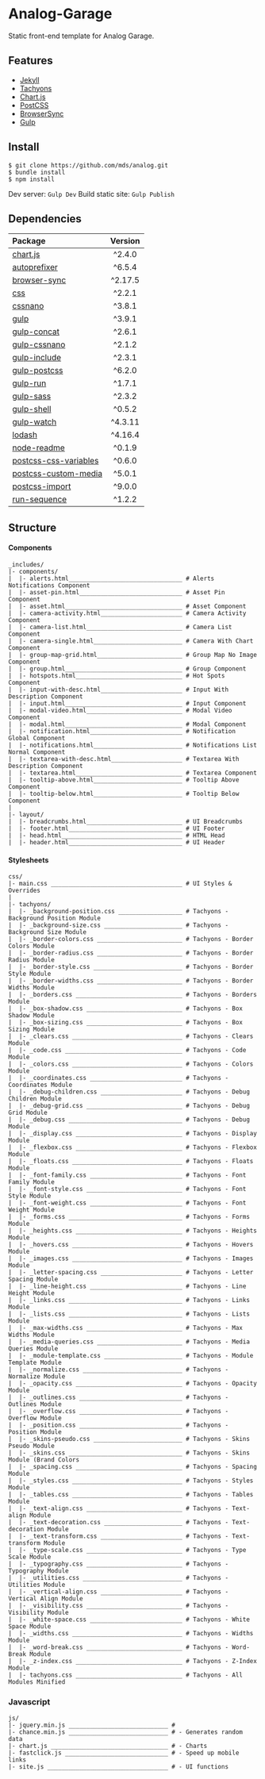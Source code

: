 # Analog-Garage

Static front-end template for Analog Garage.

## Features
* [Jekyll](https://github.com/jekyll/jekyll)
* [Tachyons](https://github.com/tachyons-css/tachyons)
* [Chart.js](https://github.com/chartjs/Chart.js)
* [PostCSS](https://github.com/postcss/postcss)
* [BrowserSync](https://github.com/BrowserSync/browser-sync)
* [Gulp](https://github.com/gulpjs/gulp)


## Install

```
$ git clone https://github.com/mds/analog.git
$ bundle install
$ npm install
```

Dev server: `Gulp Dev`
Build static site: ` Gulp Publish `

## Dependencies

Package | Version
:---|:---:
[chart.js](https://www.npmjs.com/package/chart.js) | ^2.4.0
[autoprefixer](https://www.npmjs.com/package/autoprefixer) | ^6.5.4
[browser-sync](https://www.npmjs.com/package/browser-sync) | ^2.17.5
[css](https://www.npmjs.com/package/css) | ^2.2.1
[cssnano](https://www.npmjs.com/package/cssnano) | ^3.8.1
[gulp](https://www.npmjs.com/package/gulp) | ^3.9.1
[gulp-concat](https://www.npmjs.com/package/gulp-concat) | ^2.6.1
[gulp-cssnano](https://www.npmjs.com/package/gulp-cssnano) | ^2.1.2
[gulp-include](https://www.npmjs.com/package/gulp-include) | ^2.3.1
[gulp-postcss](https://www.npmjs.com/package/gulp-postcss) | ^6.2.0
[gulp-run](https://www.npmjs.com/package/gulp-run) | ^1.7.1
[gulp-sass](https://www.npmjs.com/package/gulp-sass) | ^2.3.2
[gulp-shell](https://www.npmjs.com/package/gulp-shell) | ^0.5.2
[gulp-watch](https://www.npmjs.com/package/gulp-watch) | ^4.3.11
[lodash](https://www.npmjs.com/package/lodash) | ^4.16.4
[node-readme](https://www.npmjs.com/package/node-readme) | ^0.1.9
[postcss-css-variables](https://www.npmjs.com/package/postcss-css-variables) | ^0.6.0
[postcss-custom-media](https://www.npmjs.com/package/postcss-custom-media) | ^5.0.1
[postcss-import](https://www.npmjs.com/package/postcss-import) | ^9.0.0
[run-sequence](https://www.npmjs.com/package/run-sequence) | ^1.2.2



## Structure

#### Components

````
_includes/
|- components/
|  |- alerts.html________________________________ # Alerts Notifications Component
|  |- asset-pin.html_____________________________ # Asset Pin Component
|  |- asset.html_________________________________ # Asset Component
|  |- camera-activity.html_______________________ # Camera Activity Component
|  |- camera-list.html___________________________ # Camera List Component
|  |- camera-single.html_________________________ # Camera With Chart Component
|  |- group-map-grid.html________________________ # Group Map No Image Component
|  |- group.html_________________________________ # Group Component
|  |- hotspots.html______________________________ # Hot Spots Component
|  |- input-with-desc.html_______________________ # Input With Description Component
|  |- input.html_________________________________ # Input Component
|  |- modal-video.html___________________________ # Modal Video Component
|  |- modal.html_________________________________ # Modal Component
|  |- notification.html__________________________ # Notification Global Component
|  |- notifications.html_________________________ # Notifications List Normal Component
|  |- textarea-with-desc.html____________________ # Textarea With Description Component
|  |- textarea.html______________________________ # Textarea Component
|  |- tooltip-above.html_________________________ # Tooltip Above Component
|  |- tooltip-below.html_________________________ # Tooltip Below Component
|
|- layout/
|  |- breadcrumbs.html___________________________ # UI Breadcrumbs
|  |- footer.html________________________________ # UI Footer
|  |- head.html__________________________________ # HTML Head
|  |- header.html________________________________ # UI Header
````

#### Stylesheets

````
css/
|- main.css _____________________________________ # UI Styles & Overrides
|
|- tachyons/
|  |- _background-position.css __________________ # Tachyons - Background Position Module
|  |- _background-size.css ______________________ # Tachyons - Background Size Module
|  |- _border-colors.css ________________________ # Tachyons - Border Colors Module
|  |- _border-radius.css ________________________ # Tachyons - Border Radius Module
|  |- _border-style.css _________________________ # Tachyons - Border Style Module
|  |- _border-widths.css ________________________ # Tachyons - Border Widths Module
|  |- _borders.css ______________________________ # Tachyons - Borders Module
|  |- _box-shadow.css ___________________________ # Tachyons - Box Shadow Module
|  |- _box-sizing.css ___________________________ # Tachyons - Box Sizing Module
|  |- _clears.css _______________________________ # Tachyons - Clears Module
|  |- _code.css _________________________________ # Tachyons - Code Module
|  |- _colors.css _______________________________ # Tachyons - Colors Module
|  |- _coordinates.css __________________________ # Tachyons - Coordinates Module
|  |- _debug-children.css _______________________ # Tachyons - Debug Children Module
|  |- _debug-grid.css ___________________________ # Tachyons - Debug Grid Module
|  |- _debug.css ________________________________ # Tachyons - Debug Module
|  |- _display.css ______________________________ # Tachyons - Display Module
|  |- _flexbox.css ______________________________ # Tachyons - Flexbox Module
|  |- _floats.css _______________________________ # Tachyons - Floats Module
|  |- _font-family.css __________________________ # Tachyons - Font Family Module
|  |- _font-style.css ___________________________ # Tachyons - Font Style Module
|  |- _font-weight.css __________________________ # Tachyons - Font Weight Module
|  |- _forms.css ________________________________ # Tachyons - Forms Module
|  |- _heights.css ______________________________ # Tachyons - Heights Module
|  |- _hovers.css _______________________________ # Tachyons - Hovers Module
|  |- _images.css _______________________________ # Tachyons - Images Module
|  |- _letter-spacing.css _______________________ # Tachyons - Letter Spacing Module
|  |- _line-height.css __________________________ # Tachyons - Line Height Module
|  |- _links.css ________________________________ # Tachyons - Links Module
|  |- _lists.css ________________________________ # Tachyons - Lists Module
|  |- _max-widths.css ___________________________ # Tachyons - Max Widths Module
|  |- _media-queries.css ________________________ # Tachyons - Media Queries Module
|  |- _module-template.css ______________________ # Tachyons - Module Template Module
|  |- _normalize.css ____________________________ # Tachyons - Normalize Module
|  |- _opacity.css ______________________________ # Tachyons - Opacity Module
|  |- _outlines.css _____________________________ # Tachyons - Outlines Module
|  |- _overflow.css _____________________________ # Tachyons - Overflow Module
|  |- _position.css _____________________________ # Tachyons - Position Module
|  |- _skins-pseudo.css _________________________ # Tachyons - Skins Pseudo Module
|  |- _skins.css ________________________________ # Tachyons - Skins Module (Brand Colors
|  |- _spacing.css ______________________________ # Tachyons - Spacing Module
|  |- _styles.css _______________________________ # Tachyons - Styles Module
|  |- _tables.css _______________________________ # Tachyons - Tables Module
|  |- _text-align.css ___________________________ # Tachyons - Text-align Module
|  |- _text-decoration.css ______________________ # Tachyons - Text-decoration Module
|  |- _text-transform.css _______________________ # Tachyons - Text-transform Module
|  |- _type-scale.css ___________________________ # Tachyons - Type Scale Module
|  |- _typography.css ___________________________ # Tachyons - Typography Module
|  |- _utilities.css ____________________________ # Tachyons - Utilities Module
|  |- _vertical-align.css _______________________ # Tachyons - Vertical Align Module
|  |- _visibility.css ___________________________ # Tachyons - Visibility Module
|  |- _white-space.css __________________________ # Tachyons - White Space Module
|  |- _widths.css _______________________________ # Tachyons - Widths Module
|  |- _word-break.css ___________________________ # Tachyons - Word-Break Module
|  |- _z-index.css ______________________________ # Tachyons - Z-Index Module
|  |- tachyons.css ______________________________ # Tachyons - All Modules Minified
````

### Javascript

````
js/
|- jquery.min.js ____________________________ #
|- chance.min.js ____________________________ # - Generates random data
|- chart.js _________________________________ # - Charts
|- fastclick.js _____________________________ # - Speed up mobile links
|- site.js __________________________________ # - UI functions
````
